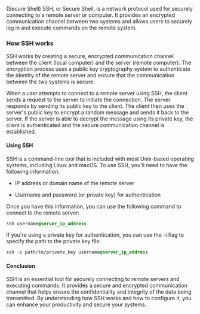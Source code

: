  (Secure Shell)
SSH, or Secure Shell, is a network protocol used for securely connecting to a remote server or computer. It provides an encrypted communication channel between two systems and allows users to securely log in and execute commands on the remote system.

### How SSH works
SSH works by creating a secure, encrypted communication channel between the client (local computer) and the server (remote computer). The encryption process uses a public key cryptography system to authenticate the identity of the remote server and ensure that the communication between the two systems is secure.

When a user attempts to connect to a remote server using SSH, the client sends a request to the server to initiate the connection. The server responds by sending its public key to the client. The client then uses the server's public key to encrypt a random message and sends it back to the server. If the server is able to decrypt the message using its private key, the client is authenticated and the secure communication channel is established.

#### Using SSH
SSH is a command-line tool that is included with most Unix-based operating systems, including Linux and macOS. To use SSH, you'll need to have the following information:

* IP address or domain name of the remote server

* Username and password (or private key) for authentication

Once you have this information, you can use the following command to connect to the remote server:

```css
ssh username@server_ip_address
```

If you're using a private key for authentication, you can use the -i flag to specify the path to the private key file:
```css
ssh -i path/to/private_key username@server_ip_address
```

#### Conclusion
SSH is an essential tool for securely connecting to remote servers and executing commands. It provides a secure and encrypted communication channel that helps ensure the confidentiality and integrity of the data being transmitted. By understanding how SSH works and how to configure it, you can enhance your productivity and secure your systems.
